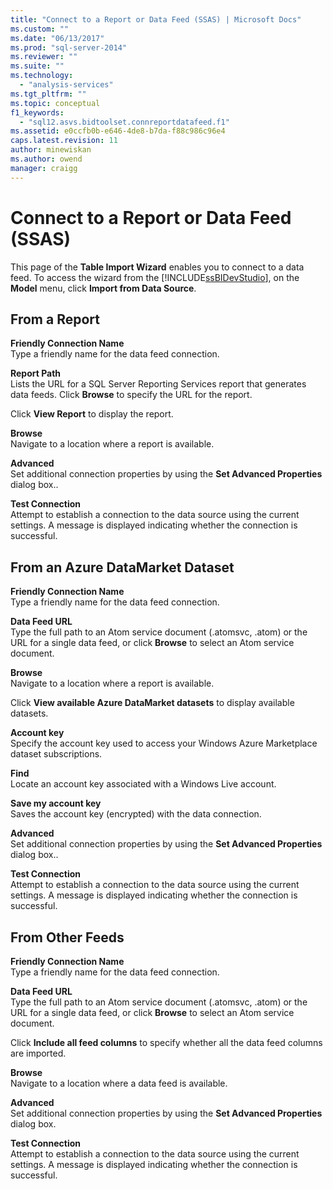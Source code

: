 ```yaml
---
title: "Connect to a Report or Data Feed (SSAS) | Microsoft Docs"
ms.custom: ""
ms.date: "06/13/2017"
ms.prod: "sql-server-2014"
ms.reviewer: ""
ms.suite: ""
ms.technology: 
  - "analysis-services"
ms.tgt_pltfrm: ""
ms.topic: conceptual
f1_keywords: 
  - "sql12.asvs.bidtoolset.connreportdatafeed.f1"
ms.assetid: e0ccfb0b-e646-4de8-b7da-f88c986c96e4
caps.latest.revision: 11
author: minewiskan
ms.author: owend
manager: craigg
---
```

# Connect to a Report or Data Feed (SSAS)
  This page of the **Table Import Wizard** enables you to connect to a data feed. To access the wizard from the [!INCLUDE[ssBIDevStudio](../includes/ssbidevstudio-md.md)], on the **Model** menu, click **Import from Data Source**.  
  
## From a Report  
 **Friendly Connection Name**  
 Type a friendly name for the data feed connection.  
  
 **Report Path**  
 Lists the URL for a SQL Server Reporting Services report that generates data feeds. Click **Browse** to specify the URL for the report.  
  
 Click **View Report** to display the report.  
  
 **Browse**  
 Navigate to a location where a report is available.  
  
 **Advanced**  
 Set additional connection properties by using the **Set Advanced Properties** dialog box..  
  
 **Test Connection**  
 Attempt to establish a connection to the data source using the current settings. A message is displayed indicating whether the connection is successful.  
  
## From an Azure DataMarket Dataset  
 **Friendly Connection Name**  
 Type a friendly name for the data feed connection.  
  
 **Data Feed URL**  
 Type the full path to an Atom service document (.atomsvc, .atom) or the URL for a single data feed, or click **Browse** to select an Atom service document.  
  
 **Browse**  
 Navigate to a location where a report is available.  
  
 Click **View available Azure DataMarket datasets** to display available datasets.  
  
 **Account key**  
 Specify the account key used to access your Windows Azure Marketplace dataset subscriptions.  
  
 **Find**  
 Locate an account key associated with a Windows Live account.  
  
 **Save my account key**  
 Saves the account key (encrypted) with the data connection.  
  
 **Advanced**  
 Set additional connection properties by using the **Set Advanced Properties** dialog box..  
  
 **Test Connection**  
 Attempt to establish a connection to the data source using the current settings. A message is displayed indicating whether the connection is successful.  
  
## From Other Feeds  
 **Friendly Connection Name**  
 Type a friendly name for the data feed connection.  
  
 **Data Feed URL**  
 Type the full path to an Atom service document (.atomsvc, .atom) or the URL for a single data feed, or click **Browse** to select an Atom service document.  
  
 Click **Include all feed columns** to specify whether all the data feed columns are imported.  
  
 **Browse**  
 Navigate to a location where a data feed is available.  
  
 **Advanced**  
 Set additional connection properties by using the **Set Advanced Properties** dialog box.  
  
 **Test Connection**  
 Attempt to establish a connection to the data source using the current settings. A message is displayed indicating whether the connection is successful.  
  
  
